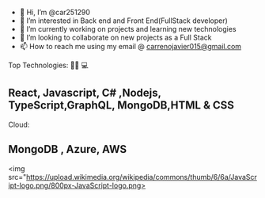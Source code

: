 - 👋 Hi, I’m @car251290
- 👀 I’m interested in Back end and Front End(FullStack developer)
- 🌱 I’m currently working on projects and learning new technologies
- 💞️ I’m looking to collaborate on new projects as a Full Stack
- 📫 How to reach me using my email @ carrenojavier015@gmail.com

Top Technologies: 👨‍💻 💻
## React, Javascript, C# ,Nodejs, TypeScript,GraphQL, MongoDB,HTML & CSS

Cloud:
## MongoDB , Azure, AWS

<!---
car251290/car251290 is a ✨ special ✨ repository because its `README.md` (this file) appears on your GitHub profile.
You can click the Preview link to take a look at your changes.
--->

<img src="https://upload.wikimedia.org/wikipedia/commons/thumb/6/6a/JavaScript-logo.png/800px-JavaScript-logo.png>
